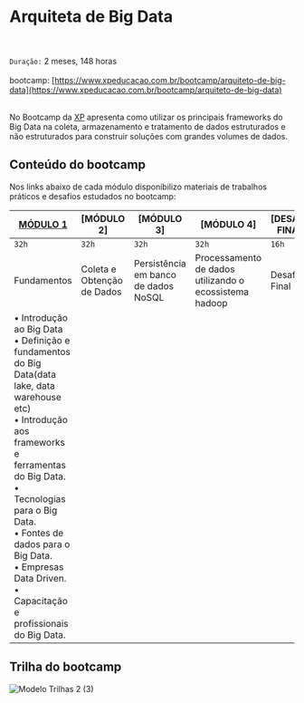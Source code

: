 # Arquiteta de Big Data

<!--`Certificado:` [Acesse aqui](https://github.com/masedos/Bootcamp-Engenharia-de-Dados/blob/main/Fernandes%20Macedo%20RibeiroBootcamp%20Engenharia%20de%20Dados.pdf)-->

</br></br>
`Duração:` 2 meses, 148 horas
</br></br>
bootcamp: [https://www.xpeducacao.com.br/bootcamp/arquiteto-de-big-data](https://www.xpeducacao.com.br/bootcamp/arquiteto-de-big-data)
</br></br>

No Bootcamp da [XP](https://www.xpeducacao.com.br) apresenta como utilizar os principais frameworks do Big Data na coleta, armazenamento e tratamento de dados estruturados e não estruturados para construir soluções  com grandes volumes de dados.

## Conteúdo do bootcamp

Nos links abaixo de cada módulo disponibilizo materiais de trabalhos práticos e desafios estudados no bootcamp:

[MÓDULO 1](https://github.com/Alinezc/Big_Data/tree/main/Módulo%201%20-%20Fundamentos%20de%20Big%20Data)| [MÓDULO 2] | [MÓDULO 3] | [MÓDULO 4] | [DESAFIO FINAL]
--------|---------|---------|---------|-------------|
`32h`   |`32h`    |`32h`    |`32h`    |`16h`        |   
Fundamentos|Coleta e Obtenção de Dados| Persistência em banco de dados NoSQL |Processamento de dados utilizando o ecossistema hadoop|Desafio Final|
|• Introdução ao Big Data <br> • Definição e fundamentos do Big Data(data lake, data warehouse etc)<br> • Introdução aos frameworks e ferramentas do Big Data. <br> • Tecnologias para o Big Data.<br> • Fontes de dados para o Big Data. <br> • Empresas Data Driven.<br> • Capacitação e profissionais do Big Data.| | | | |Conclusão da aplicação final.|

## Trilha do bootcamp

![Modelo Trilhas 2 (3)](https://user-images.githubusercontent.com/95122776/214391693-42d9246b-9935-45c4-8bfe-76f13eef69f8.png)

